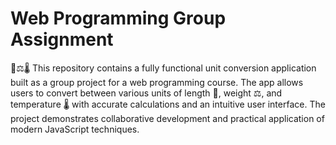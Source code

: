 # Web Programming Group Assignment

📏⚖️🌡️ This repository contains a fully functional unit conversion application built as a group project for a web programming course. The app allows users to convert between various units of length 📏, weight ⚖️, and temperature 🌡️ with accurate calculations and an intuitive user interface. The project demonstrates collaborative development and practical application of modern JavaScript techniques.